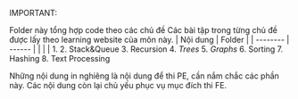 IMPORTANT: 

Folder này tổng hợp code theo các chủ đề
Các bài tập trong từng chủ đề được lấy theo learning website của môn này. 
| Nội dung | Folder |
| -------- | ------ |
|    |        |
1. 
2. Stack&Queue
3. Recursion
4. *Trees* 
5. *Graphs* 
6. Sorting
7. Hashing
8. Text Processing

Những nội dung in nghiêng là nội dung để thi PE, cần nắm chắc các phần này. 
Các nội dung còn lại chủ yếu phục vụ mục đích thi FE. 